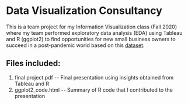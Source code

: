 # Data Visualization Consultancy
This is a team project for my Information Visualization class (Fall 2020) where my team performed exploratory data analysis (EDA) using Tableau and R (ggplot2) to find opportunities for new small business owners to succeed in a post-pandemic world based on this [dataset](https://tracktherecovery.org).

## Files included:
1. final project.pdf -- Final presentation using insights obtained from Tableau and R
2. ggplot2_code.html -- Summary of R code that I contributed to the presentation
